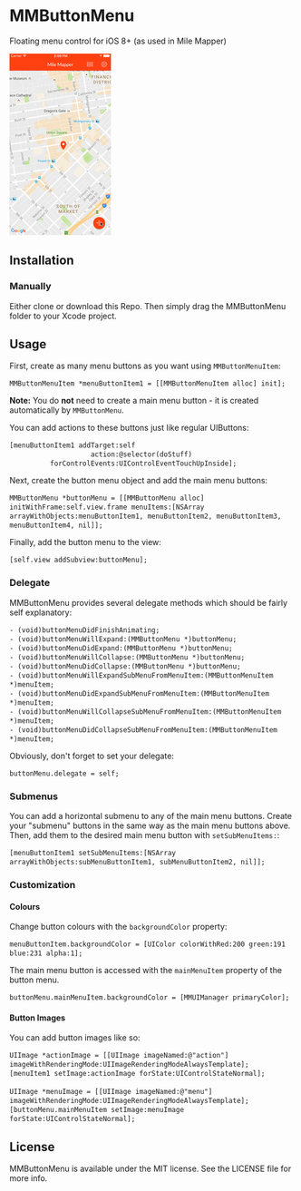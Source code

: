 # MMButtonMenu
Floating menu control for iOS 8+ (as used in Mile Mapper)

![Preview](/GitHubAssets/mmbuttonmenu.gif)

## Installation
### Manually
Either clone or download this Repo. Then simply drag the MMButtonMenu folder to your Xcode project.

## Usage
First, create as many menu buttons as you want using `MMButtonMenuItem`:

    MMButtonMenuItem *menuButtonItem1 = [[MMButtonMenuItem alloc] init];
    
**Note:** You do **not** need to create a main menu button - it is created automatically by `MMButtonMenu`.

You can add actions to these buttons just like regular UIButtons:

    [menuButtonItem1 addTarget:self
                        action:@selector(doStuff)
              forControlEvents:UIControlEventTouchUpInside];
              
Next, create the button menu object and add the main menu buttons:
    
    MMButtonMenu *buttonMenu = [[MMButtonMenu alloc] initWithFrame:self.view.frame menuItems:[NSArray arrayWithObjects:menuButtonItem1, menuButtonItem2, menuButtonItem3, menuButtonItem4, nil]];
    
Finally, add the button menu to the view:

    [self.view addSubview:buttonMenu];
    
### Delegate
MMButtonMenu provides several delegate methods which should be fairly self explanatory:

    - (void)buttonMenuDidFinishAnimating;
    - (void)buttonMenuWillExpand:(MMButtonMenu *)buttonMenu;
    - (void)buttonMenuDidExpand:(MMButtonMenu *)buttonMenu;
    - (void)buttonMenuWillCollapse:(MMButtonMenu *)buttonMenu;
    - (void)buttonMenuDidCollapse:(MMButtonMenu *)buttonMenu;
    - (void)buttonMenuWillExpandSubMenuFromMenuItem:(MMButtonMenuItem *)menuItem;
    - (void)buttonMenuDidExpandSubMenuFromMenuItem:(MMButtonMenuItem *)menuItem;
    - (void)buttonMenuWillCollapseSubMenuFromMenuItem:(MMButtonMenuItem *)menuItem;
    - (void)buttonMenuDidCollapseSubMenuFromMenuItem:(MMButtonMenuItem *)menuItem;

Obviously, don't forget to set your delegate:

    buttonMenu.delegate = self;

### Submenus
You can add a horizontal submenu to any of the main menu buttons. Create your "submenu" buttons in the same way as the main menu buttons above. Then, add them to the desired main menu button with `setSubMenuItems:`:
    
    [menuButtonItem1 setSubMenuItems:[NSArray arrayWithObjects:subMenuButtonItem1, subMenuButtonItem2, nil]];

### Customization
#### Colours
Change button colours with the `backgroundColor` property:

    menuButtonItem.backgroundColor = [UIColor colorWithRed:200 green:191 blue:231 alpha:1];

The main menu button is accessed with the `mainMenuItem` property of the button menu.

    buttonMenu.mainMenuItem.backgroundColor = [MMUIManager primaryColor];

#### Button Images
You can add button images like so:

    UIImage *actionImage = [[UIImage imageNamed:@"action"] imageWithRenderingMode:UIImageRenderingModeAlwaysTemplate];
    [menuItem1 setImage:actionImage forState:UIControlStateNormal];
    
    UIImage *menuImage = [[UIImage imageNamed:@"menu"] imageWithRenderingMode:UIImageRenderingModeAlwaysTemplate];
    [buttonMenu.mainMenuItem setImage:menuImage forState:UIControlStateNormal];
    
## License
MMButtonMenu is available under the MIT license. See the LICENSE file for more info.
